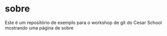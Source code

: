 # sobre
Este é um repositório de exemplo para o workshop de git do Cesar School mostrando uma página de sobre
